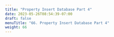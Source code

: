```yaml
---
title: "Property Insert Database Part 4"
date: 2023-05-26T08:54:39-07:00
draft: false
menuTitle: "66. Property Insert Database Part 4"
weight: 66
---
```


